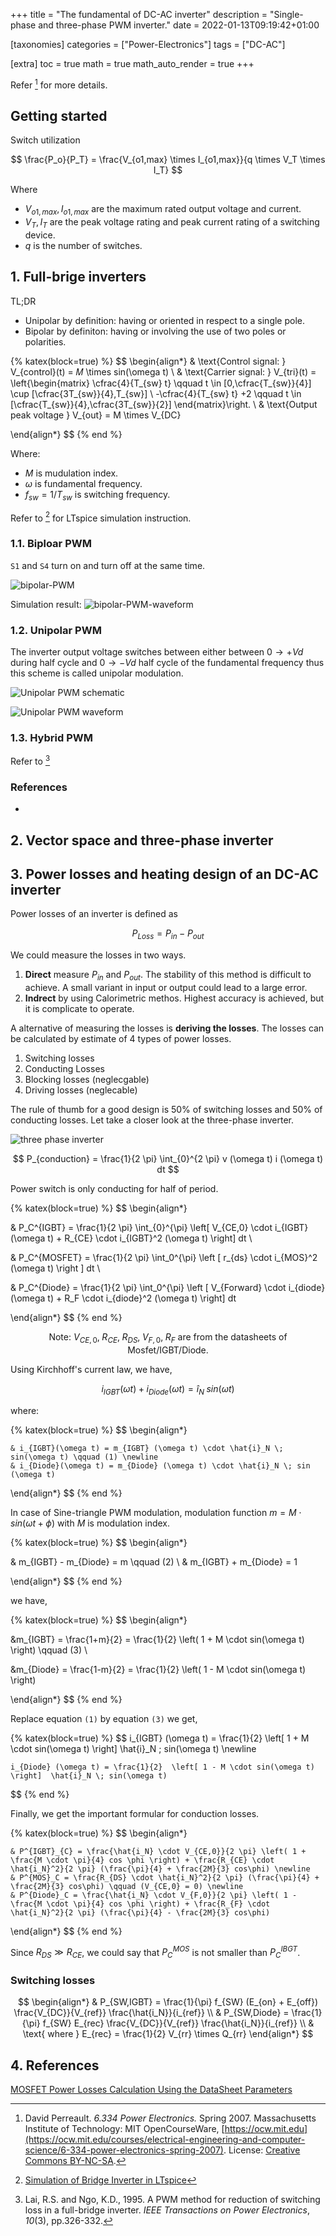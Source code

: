 +++
title = "The fundamental of DC-AC inverter"
description = "Single-phase and three-phase PWM inverter."
date = 2022-01-13T09:19:42+01:00

[taxonomies]
categories = ["Power-Electronics"]
tags = ["DC-AC"]

[extra]
toc = true
math = true
math_auto_render = true
+++


Refer [^fn1] for more details.

## Getting started

Switch utilization

$$
\frac{P_o}{P_T} = \frac{V_{o1,max} \times I_{o1,max}}{q \times V_T \times I_T}
$$

Where

- $V_{o1,max}, I_{o1,max}$ are the maximum rated output voltage and current.
- $V_T, I_T$ are the peak voltage rating and peak current rating of a switching device.
- $q$ is the number of switches.

## 1. Full-brige inverters

TL;DR

- Unipolar by definition: having or oriented in respect to a single pole.
- Bipolar by definiton: having or involving the use of two poles or polarities.

{% katex(block=true) %}
$$
\begin{align*}
& \text{Control signal: } V_{control}(t) = 𝑀 \times sin(\omega t) \\
& \text{Carrier signal: } V_{tri}(t) =
\left\{\begin{matrix}
\cfrac{4}{T_{sw} t} \qquad t \in [0,\cfrac{T_{sw}}{4}] \cup [\cfrac{3T_{sw}}{4},T_{sw}] \\
-\cfrac{4}{T_{sw} t} +2 \qquad  t \in [\cfrac{T_{sw}}{4},\cfrac{3T_{sw}}{2}]
\end{matrix}\right. \\
& \text{Output peak voltage } V_{out} = M \times V_{DC}

\end{align*}
$$
{% end %}

Where:

- $M$ is mudulation index.
- $\omega$ is fundamental frequency.
- $f_{sw} = 1 / T_{sw}$ is switching frequency.

Refer to [^simu] for LTspice simulation instruction.

### 1.1. Biploar PWM

`S1` and `S4` turn on and turn off at the same time.

![bipolar-PWM](images/bipolar-PWM.png)

Simulation result:
![bipolar-PWM-waveform](images/bipolar-PWM-waveform.png)

### 1.2. Unipolar PWM

The inverter output voltage switches between either between $0 \rightarrow +Vd$ during half cycle and $0 \rightarrow -Vd$ half cycle of the fundamental frequency thus this scheme is called unipolar modulation.

![Unipolar PWM schematic](images/unipolar-PWM.png)

![Unipolar PWM waveform](images/unipolar-PWM-waveform.png)

### 1.3. Hybrid PWM

Refer to [^hpwm]

### References

- [^hpwm]: Lai, R.S. and Ngo, K.D., 1995. A PWM method for reduction of switching loss in a full-bridge inverter. *IEEE Transactions on Power Electronics*, *10*(3), pp.326-332.

## 2. Vector space and three-phase inverter

## 3. Power losses and heating design of an DC-AC inverter

Power losses of an inverter is defined as

$$
P_{Loss} = P_{in} - P_{out}
$$

We could measure the losses in two ways.

1. **Direct** measure $P_{in}$ and $P_{out}$. The stability of this method is difficult to achieve. A small variant in input or output could lead to a large error.
2. **Indrect** by using Calorimetric methos. Highest accuracy is achieved, but it is complicate to operate.

A alternative of measuring the losses is **deriving the losses**. The losses can be calculated by estimate of 4 types of power losses.

1. Switching losses
2. Conducting Losses
3. Blocking losses (neglecgable)
4. Driving losses (neglecable)

The rule of thumb for a good design is 50% of switching losses and 50% of conducting losses. Let take a closer look at the three-phase inverter.

![three phase inverter](images/three-phase-inverter.png)

$$
P_{conduction} = \frac{1}{2 \pi} \int_{0}^{2 \pi} v (\omega t) i (\omega t) dt
$$

Power switch is only conducting for half of period.

{% katex(block=true) %}
$$
\begin{align*}

& P_C^{IGBT} = \frac{1}{2 \pi} \int_{0}^{\pi} \left[ V_{CE,0} \cdot i_{IGBT}(\omega t) + R_{CE} \cdot i_{IGBT}^2 (\omega t) \right] dt \\
  
& P_C^{MOSFET} = \frac{1}{2 \pi} \int_0^{\pi} \left [ r_{ds} \cdot i_{MOS}^2 (\omega t) \right ] dt \\

& P_C^{Diode} = \frac{1}{2 \pi} \int_0^{\pi} \left [ V_{Forward} \cdot i_{diode} (\omega t) + R_F \cdot i_{diode}^2 (\omega t) \right] dt

\end{align*}
$$
{% end %}

$$
\text{Note: } V_{CE,0}, \; R_{CE}, \; R_{DS}, \;V_{F,0}, \; R_{F} \text{ are from the datasheets of Mosfet/IGBT/Diode.}
$$

Using Kirchhoff's current law, we have,

$$
i_{IGBT} (\omega t) + i_{Diode} (\omega t) = \hat{i}_N \; sin(\omega t)
$$

where:

{% katex(block=true) %}
$$
\begin{align*}

    & i_{IGBT}(\omega t) = m_{IGBT} (\omega t) \cdot \hat{i}_N \; sin(\omega t) \qquad (1) \newline
    & i_{Diode}(\omega t) = m_{Diode} (\omega t) \cdot \hat{i}_N \; sin (\omega t)

\end{align*}
$$
{% end %}

In case of Sine-triangle PWM modulation, modulation function $m = M \cdot sin(\omega t + \phi)$ with $M$ is modulation index.

{% katex(block=true) %}
$$
\begin{align*}
  
& m_{IGBT} - m_{Diode} = m \qquad (2) \\
& m_{IGBT} + m_{Diode} = 1

\end{align*}
$$
{% end %}

we have,

{% katex(block=true) %}
$$
\begin{align*}
  
&m_{IGBT} = \frac{1+m}{2} = \frac{1}{2} \left( 1 + M \cdot sin(\omega t) \right) \qquad (3) \\

&m_{Diode} = \frac{1-m}{2} = \frac{1}{2} \left( 1 - M \cdot sin(\omega t) \right)

\end{align*}
$$
{% end %}

Replace equation `(1)` by equation `(3)` we get,

{% katex(block=true) %}
$$
    i_{IGBT} (\omega t) = \frac{1}{2}  \left[ 1 + M \cdot sin(\omega t) \right]  \hat{i}_N \; sin(\omega t) \newline

    i_{Diode} (\omega t) = \frac{1}{2}  \left[ 1 - M \cdot sin(\omega t) \right]  \hat{i}_N \; sin(\omega t)
$$
{% end %}

Finally, we get the important formular for conduction losses.

{% katex(block=true) %}
$$
\begin{align*}

    & P^{IGBT}_{C} = \frac{\hat{i_N} \cdot V_{CE,0}}{2 \pi} \left( 1 + \frac{M \cdot \pi}{4} cos \phi \right) + \frac{R_{CE} \cdot \hat{i_N}^2}{2 \pi} (\frac{\pi}{4} + \frac{2M}{3} cos\phi) \newline
    & P^{MOS}_C = \frac{R_{DS} \cdot \hat{i_N}^2}{2 \pi} (\frac{\pi}{4} + \frac{2M}{3} cos\phi) \qquad (V_{CE,0} = 0) \newline
    & P^{Diode}_C = \frac{\hat{i_N} \cdot V_{F,0}}{2 \pi} \left( 1 - \frac{M \cdot \pi}{4} cos \phi \right) + \frac{R_{F} \cdot \hat{i_N}^2}{2 \pi} (\frac{\pi}{4} - \frac{2M}{3} cos\phi)

\end{align*}
$$
{% end %}

Since $R_{DS} \gg R_{CE}$, we could say that $P_C^{MOS}$ is not smaller than $P_C^{IBGT}$.

### Switching losses

$$
\begin{align*}
&  P_{SW,IGBT} = \frac{1}{\pi} f_{SW} (E_{on} + E_{off}) \frac{V_{DC}}{V_{ref}} \frac{\hat{i_N}}{i_{ref}} \\
&  P_{SW,Diode} = \frac{1}{\pi} f_{SW} E_{rec} \frac{V_{DC}}{V_{ref}} \frac{\hat{i_N}}{i_{ref}} \\
&  \text{ where } E_{rec} = \frac{1}{2} V_{rr} \times Q_{rr}
\end{align*}
$$

## 4. References

[^fn1]: David Perreault. *6.334 Power Electronics.* Spring 2007. Massachusetts Institute of Technology: MIT OpenCourseWare, [https://ocw.mit.edu](https://ocw.mit.edu/courses/electrical-engineering-and-computer-science/6-334-power-electronics-spring-2007). License: [Creative Commons BY-NC-SA](https://creativecommons.org/licenses/by-nc-sa/4.0/).

[^simu]: [Simulation of Bridge Inverter in LTspice](https://youtu.be/al6RyyJsOJo)

[MOSFET Power Losses Calculation Using the DataSheet Parameters](https://application-notes.digchip.com/070/70-41484.pdf)
